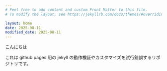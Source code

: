 ```yaml
---
# Feel free to add content and custom Front Matter to this file.
# To modify the layout, see https://jekyllrb.com/docs/themes/#overriding-theme-defaults

layout: home
date: 2025-08-11
modified_date: 2025-08-11
---
```


こんにちは

これは github pages 用の jekyll の動作検証やカスタマイズを試行錯誤するリポジトリです。
